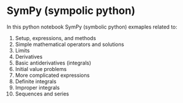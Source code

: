 # SymPy (sympolic python)

In this python notebook SymPy (symbolic python) exmaples related to:

1. Setup, expressions, and methods
2. Simple mathematical operators and solutions
3. Limits
4. Derivatives
5. Basic antiderivatives (integrals)
6. Initial value problems
7. More complicated expressions
8. Definite integrals
9. Improper integrals
10. Sequences and series
